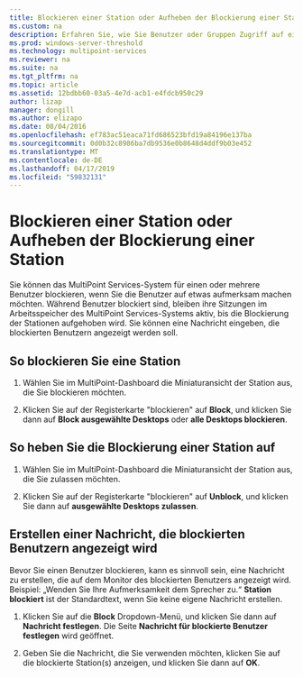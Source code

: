 ```yaml
---
title: Blockieren einer Station oder Aufheben der Blockierung einer Station
ms.custom: na
description: Erfahren Sie, wie Sie Benutzer oder Gruppen Zugriff auf ein MultiPoint Services-System beenden.
ms.prod: windows-server-threshold
ms.technology: multipoint-services
ms.reviewer: na
ms.suite: na
ms.tgt_pltfrm: na
ms.topic: article
ms.assetid: 12bdbb60-03a5-4e7d-acb1-e4fdcb950c29
author: lizap
manager: dongill
ms.author: elizapo
ms.date: 08/04/2016
ms.openlocfilehash: ef783ac51eaca71fd686523bfd19a84196e137ba
ms.sourcegitcommit: 0d0b32c8986ba7db9536e0b8648d4ddf9b03e452
ms.translationtype: MT
ms.contentlocale: de-DE
ms.lasthandoff: 04/17/2019
ms.locfileid: "59832131"
---
```

# <a name="block-or-unblock-a-station"></a>Blockieren einer Station oder Aufheben der Blockierung einer Station
Sie können das MultiPoint Services-System für einen oder mehrere Benutzer blockieren, wenn Sie die Benutzer auf etwas aufmerksam machen möchten. Während Benutzer blockiert sind, bleiben ihre Sitzungen im Arbeitsspeicher des MultiPoint Services-Systems aktiv, bis die Blockierung der Stationen aufgehoben wird. Sie können eine Nachricht eingeben, die blockierten Benutzern angezeigt werden soll.  
  
## <a name="to-block-a-station"></a>So blockieren Sie eine Station  
  
1.  Wählen Sie im MultiPoint-Dashboard die Miniaturansicht der Station aus, die Sie blockieren möchten.  
  
2.  Klicken Sie auf der Registerkarte "blockieren" auf **Block**, und klicken Sie dann auf **Block ausgewählte Desktops** oder **alle Desktops blockieren**.  
   
## <a name="to-unblock-a-station"></a>So heben Sie die Blockierung einer Station auf  
  
1.  Wählen Sie im MultiPoint-Dashboard die Miniaturansicht der Station aus, die Sie zulassen möchten.  
  
2.  Klicken Sie auf der Registerkarte "blockieren" auf **Unblock**, und klicken Sie dann auf **ausgewählte Desktops zulassen**.  
   
## <a name="create-a-message-to-display-for-blocked-users"></a>Erstellen einer Nachricht, die blockierten Benutzern angezeigt wird  
Bevor Sie einen Benutzer blockieren, kann es sinnvoll sein, eine Nachricht zu erstellen, die auf dem Monitor des blockierten Benutzers angezeigt wird. Beispiel: „Wenden Sie Ihre Aufmerksamkeit dem Sprecher zu.“ **Station blockiert** ist der Standardtext, wenn Sie keine eigene Nachricht erstellen.  
   
1.  Klicken Sie auf die **Block** Dropdown-Menü, und klicken Sie dann auf **Nachricht festlegen**. Die Seite **Nachricht für blockierte Benutzer festlegen** wird geöffnet.  
  
2.  Geben Sie die Nachricht, die Sie verwenden möchten, klicken Sie auf die blockierte Station(s) anzeigen, und klicken Sie dann auf **OK**.